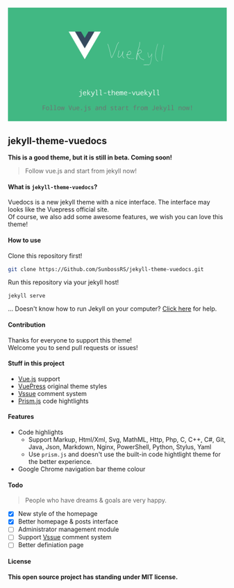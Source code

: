 ![Header](/img/readme_img.png)
## jekyll-theme-vuedocs
**This is a good theme, but it is still in beta. Coming soon!**
> Follow vue.js and start from jekyll now! 

#### What is `jekyll-theme-vuedocs`?
Vuedocs is a new jekyll theme with a nice interface. The interface may looks like the Vuepress official site.  
Of course, we also add some awesome features, we wish you can love this theme!

#### How to use
Clone this repository first!
```bash
git clone https://Github.com/SunbossRS/jekyll-theme-vuedocs.git
```
Run this repository via your jekyll host!
```
jekyll serve
```
... Doesn't know how to run Jekyll on your computer? [Click here](https://jekyllrb.com/) for help.

#### Contribution
Thanks for everyone to support this theme!  
Welcome you to send pull requests or issues!

#### Stuff in this project
- [Vue.js](https://vuejs.org/) support
- [VuePress](https://vuepress.js.org/) original theme styles
- [Vssue](https://vssue.js.org/) comment system
- [Prism.js](https://prismjs.com/) code hightlights

#### Features
- Code highlights
  - Support Markup, Html/Xml, Svg, MathML, Http, Php, C, C++, C#, Git, Java, Json, Markdown, Nginx, PowerShell, Python, Stylus, Yaml
  - Use `prism.js` and doesn't use the built-in code hightlight theme for the better experience.
- Google Chrome navigation bar theme colour

#### Todo
> People who have dreams & goals are very happy.
- [x] New style of the homepage
- [x] Better homepage & posts interface
- [ ] Administrator management module
- [ ] Support [Vssue](https://vssue.js.org) comment system
- [ ] Better definiation page

#### License
**This open source project has standing under MIT license.**
